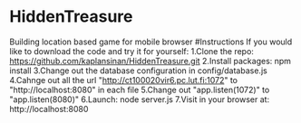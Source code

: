 # HiddenTreasure
Building location based game for mobile browser
#Instructions
If you would like to download the code and try it for yourself:
  1.Clone the repo: https://github.com/kaplansinan/HiddenTreasure.git
  2.Install packages: npm install
  3.Change out the database configuration in config/database.js
  4.Cahnge out all the url "http://ct100020vir6.pc.lut.fi:1072" to "http://localhost:8080" in each file
  5.Change out "app.listen(1072)" to "app.listen(8080)"
  6.Launch: node server.js
  7.Visit in your browser at: http://localhost:8080
